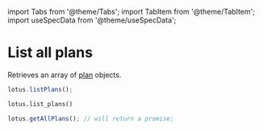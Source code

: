 import Tabs from '@theme/Tabs';
import TabItem from '@theme/TabItem';
import useSpecData from '@theme/useSpecData';

# List all plans

Retrieves an array of [plan](./plan-object#plan-object) objects.

<Tabs>
<TabItem value="js" label="Node">

```jsx
lotus.listPlans();
```

</TabItem>
<TabItem value="py" label="Python">

```python
lotus.list_plans()
```

</TabItem>

<TabItem value="ts" label="Typescript">

```jsx
lotus.getAllPlans(); // will return a promise;
```

</TabItem>
</Tabs>
